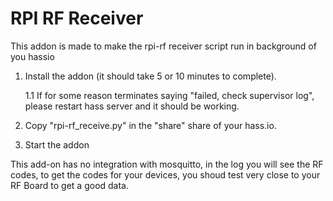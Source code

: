 # RPI RF Receiver

This addon is made to make the rpi-rf receiver script run in background of you hassio

1. Install the addon (it should take 5 or 10 minutes to complete).

    1.1 If for some reason terminates saying "failed, check supervisor log", please restart hass server and it should be working.

2. Copy "rpi-rf_receive.py" in the "share" share of your hass.io.

3. Start the addon 

This add-on has no integration with mosquitto, in the log you will see the RF codes, to get the codes for your devices, you shoud test very close to your RF Board to get a good data.
